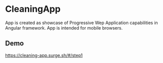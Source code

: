# CleaningApp

App is created as showcase of Progressive Wep Application capabilities in Angular framework.
App is intended for mobile browsers.

## Demo

https://cleaning-app.surge.sh/#/step1
